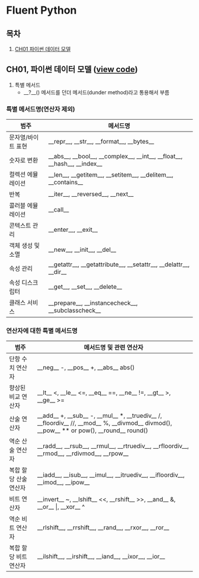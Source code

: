 # Fluent Python
## 목차
1. [CH01 파이썬 데이터 모델](#CH01,-파이썬-데이터-모델)




## CH01, 파이썬 데이터 모델 ([view code](https://github.com/heaven324/Python/blob/master/Fluent_python/ch01.ipynb))

1. 특별 메서드
    - \__?__() 메서드를 던더 메서드(dunder method)라고 통용해서 부름

### 특별 메서드명(연산자 제외)
|**범주**|**메서드명**|
|--------|----|
|문자열/바이트 표현|\_\_repr\_\_, \_\_str\_\_, \_\_format\_\_, \_\_bytes\_\_|
|숫자로 변환|\_\_abs\_\_, \_\_bool\_\_, \_\_complex\_\_, \_\_int\_\_, \_\_float\_\_, \_\_hash\_\_, \_\_index\_\_|
|컬렉션 에뮬레이션|\_\_len\_\_, \_\_getitem\_\_, \_\_setitem\_\_, \_\_delitem\_\_, \_\_contains\_\_|
|반복|\_\_iter\_\_, \_\_reversed\_\_, \_\_next\_\_|
|콜러블 에뮬레이션|\_\_call\_\_|
|콘텍스트 관리|\_\_enter\_\_, \_\_exit\_\_|
|객체 생성 및 소멸|\_\_new\_\_, \_\_init\_\_, \_\_del\_\_|
|속성 관리|\_\_getattr\_\_, \_\_getattribute\_\_, \_\_setattr\_\_, \_\_delattr\_\_, \_\_dir\_\_|
|속성 디스크립터|\_\_get\_\_, \_\_set\_\_, \_\_delete\_\_|
|클래스 서비스|\_\_prepare\_\_, \_\_instancecheck\_\_, \_\_subclasscheck\_\_|

### 연산자에 대한 특별 메서드명
|**범주**|**메서드명 및 관련 연산자**|
|------------------|----|
|단항 수치 연산자|\_\_neg\_\_ -, \_\_pos\_\_ +, \_\_abs\_\_ abs()|
|향상된 비교 연산자|\_\_lt\_\_ <, \_\_le\_\_ <=, \_\_eq\_\_ ==, \_\_ne\_\_ !=, \_\_gt\_\_ >, \_\_ge\_\_ >=|
|산술 연산자|\_\_add\_\_ +, \_\_sub\_\_ -, \_\_mul\_\_ *, \_\_truediv\_\_ /, \_\_floordiv\_\_ //, \_\_mod\_\_ %, \_\_divmod\_\_ divmod(), \_\_pow\_\_ ** or pow(), \_\_round\_\_ round()|
|역순 산술 연산자|\_\_radd\_\_, \_\_rsub\_\_, \_\_rmul\_\_, \_\_rtruediv\_\_, \_\_rfloordiv\_\_, \_\_rmod\_\_, \_\_rdivmod\_\_, \_\_rpow\_\_|
|복합 할당 산술 연산자|\_\_iadd\_\_, \_\_isub\_\_, \_\_imul\_\_, \_\_itruediv\_\_, \_\_ifloordiv\_\_, \_\_imod\_\_, \_\_ipow\_\_|
|비트 연산자|\_\_invert\_\_ ~, \_\_lshift\_\_ <<, \_\_rshift\_\_ >>, \_\_and\_\_ &, \_\_or\_\_ \|, \_\_xor\_\_ ^|
|역순 비트 연산자|\_\_rlshift\_\_, \_\_rrshift\_\_, \_\_rand\_\_, \_\_rxor\_\_, \_\_ror\_\_|
|복합 할당 비트 연산자|\_\_ilshift\_\_, \_\_irshift\_\_, \_\_iand\_\_, \_\_ixor\_\_, \_\_ior\_\_|
